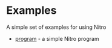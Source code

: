 # Examples

A simple set of examples for using Nitro

- [program](program) - a simple Nitro program
